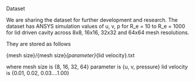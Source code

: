Dataset

We are sharing the dataset for further development and research. The dataset has ANSYS simulation values of u, v, p for R_e = 10 to R_e = 1000 for lid driven cavity across 8x8, 16x16, 32x32 and 64x64 mesh resolutions.

They are stored as follows

{mesh size}/{mesh size}_{parameter}_{lid velocity}.txt

where 
mesh size is {8, 16, 32, 64}
parameter is {u, v, pressure}
lid velocity is {0.01, 0.02, 0.03....1.00}

